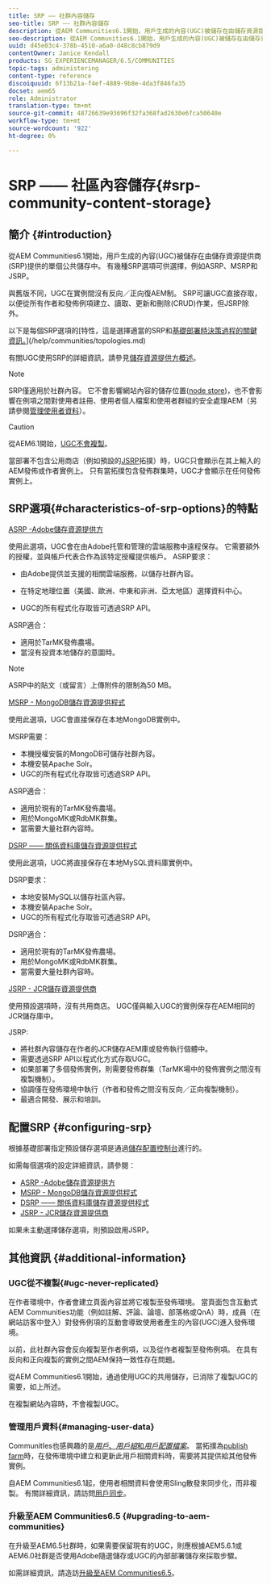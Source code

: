```yaml
---
title: SRP —— 社群內容儲存
seo-title: SRP —— 社群內容儲存
description: 從AEM Communities6.1開始，用戶生成的內容(UGC)被儲存在由儲存資源提供商(SRP)提供的單個公共儲存中
seo-description: 從AEM Communities6.1開始，用戶生成的內容(UGC)被儲存在由儲存資源提供商(SRP)提供的單個公共儲存中
uuid: d45e03c4-378b-4510-a6a0-d48c8cb879d9
contentOwner: Janice Kendall
products: SG_EXPERIENCEMANAGER/6.5/COMMUNITIES
topic-tags: administering
content-type: reference
discoiquuid: 6f13b21a-f4ef-4889-9b8e-4da3f846fa35
docset: aem65
role: Administrator
translation-type: tm+mt
source-git-commit: 48726639e93696f32fa368fad2630e6fca50640e
workflow-type: tm+mt
source-wordcount: '922'
ht-degree: 0%

---
```



# SRP —— 社區內容儲存{#srp-community-content-storage}

## 簡介 {#introduction}

從AEM Communities6.1開始，用戶生成的內容(UGC)被儲存在由儲存資源提供商(SRP)提供的單個公共儲存中。 有幾種SRP選項可供選擇，例如ASRP、MSRP和JSRP。

與舊版不同，UGC在實例間沒有反向／正向復AEM制。 SRP可讓UGC直接存取，以便從所有作者和發佈例項建立、讀取、更新和刪除(CRUD)作業，但JSRP除外。

以下是每個SRP選項的[特性，這是選擇適當的SRP和[基礎部署時決策過程的關鍵資訊。](#characteristics-of-srp-options)](/help/communities/topologies.md)

有關UGC使用SRP的詳細資訊，請參見[儲存資源提供方概述](/help/communities/srp.md)。

>[!NOTE]
>
>SRP僅適用於社群內容。 它不會影響網站內容的儲存位置([node store](/help/sites-deploying/data-store-config.md))，也不會影響在例項之間對使用者註冊、使用者個人檔案和使用者群組的安全處理AEM（另請參閱[管理使用者資料](#managing-user-data)）。

>[!CAUTION]
>
>從AEM6.1開始，[UGC不會複製](#ugc-never-replicated)。
>
>當部署不包含公用商店（例如預設的[JSRP](/help/communities/topologies.md#jsrp)拓撲）時，UGC只會顯示在其上輸入的AEM發佈或作者實例上。 只有當拓撲包含發佈群集時，UGC才會顯示在任何發佈實例上。

## SRP選項{#characteristics-of-srp-options}的特點

[ASRP -Adobe儲存資源提供方](/help/communities/asrp.md)

使用此選項，UGC會在由Adobe托管和管理的雲端服務中遠程保存。 它需要額外的授權，並與帳戶代表合作為該特定授權提供帳戶。 ASRP要求：

* 由Adobe提供並支援的相關雲端服務，以儲存社群內容。
* 在特定地理位置（美國、歐洲、中東和非洲、亞太地區）選擇資料中心。

* UGC的所有程式化存取皆可透過SRP API。

ASRP適合：

* 適用於TarMK發佈農場。
* 當沒有投資本地儲存的意圖時。

>[!NOTE]
>
>ASRP中的貼文（或留言）上傳附件的限制為50 MB。

[MSRP - MongoDB儲存資源提供程式](/help/communities/msrp.md)

使用此選項，UGC會直接保存在本地MongoDB實例中。

MSRP需要：

* 本機授權安裝的MongoDB可儲存社群內容。
* 本機安裝Apache Solr。
* UGC的所有程式化存取皆可透過SRP API。

ASRP適合：

* 適用於現有的TarMK發佈農場。
* 用於MongoMK或RdbMK群集。
* 當需要大量社群內容時。

[DSRP —— 關係資料庫儲存資源提供程式](/help/communities/dsrp.md)

使用此選項，UGC將直接保存在本地MySQL資料庫實例中。

DSRP要求：

* 本地安裝MySQL以儲存社區內容。
* 本機安裝Apache Solr。
* UGC的所有程式化存取皆可透過SRP API。

DSRP適合：

* 適用於現有的TarMK發佈農場。
* 用於MongoMK或RdbMK群集。
* 當需要大量社群內容時。

[JSRP - JCR儲存資源提供商](/help/communities/jsrp.md)

使用預設選項時，沒有共用商店。 UGC僅與輸入UGC的實例保存在AEM相同的JCR儲存庫中。

JSRP:

* 將社群內容儲存在作者的JCR儲存AEM庫或發佈執行個體中。
* 需要透過SRP API以程式化方式存取UGC。
* 如果部署了多個發佈實例，則需要發佈群集（TarMK場中的發佈實例之間沒有複製機制）。
* 協調僅在發佈環境中執行（作者和發佈之間沒有反向／正向複製機制）。
* 最適合開發、展示和培訓。

## 配置SRP {#configuring-srp}

根據基礎部署指定預設儲存選項是通過[儲存配置控制台](/help/communities/srp-config.md)進行的。

如需每個選項的設定詳細資訊，請參閱：

* [ASRP -Adobe儲存資源提供方](/help/communities/asrp.md)
* [MSRP - MongoDB儲存資源提供程式](/help/communities/msrp.md)
* [DSRP —— 關係資料庫儲存資源提供程式](/help/communities/dsrp.md)
* [JSRP - JCR儲存資源提供商](/help/communities/jsrp.md)

如果未主動選擇儲存選項，則預設啟用JSRP。

## 其他資訊 {#additional-information}

### UGC從不複製{#ugc-never-replicated}

在作者環境中，作者會建立頁面內容並將它複製至發佈環境。 當頁面包含互動式AEM Communities功能（例如註解、評論、論壇、部落格或QnA）時，成員（在網站訪客中登入）對發佈例項的互動會導致使用者產生的內容(UGC)進入發佈環境。

以前，此社群內容會反向複製至作者例項，以及從作者複製至發佈例項。 在具有反向和正向複製的實例之間AEM保持一致性存在問題。

從AEM Communities6.1開始，通過使用UGC的共用儲存，已消除了複製UGC的需要，如上所述。

在複製網站內容時，不會複製UGC。

### 管理用戶資料{#managing-user-data}

CommunitIes也感興趣的是&#x200B;[*用戶*、*用戶組*&#x200B;和&#x200B;*用戶配置檔案*](/help/communities/users.md)。 當拓撲為[publish farm](/help/sites-deploying/recommended-deploys.md#tarmk-farm)時，在發佈環境中建立和更新此用戶相關資料時，需要將其提供給其他發佈實例。

自AEM Communities6.1起，使用者相關資料會使用Sling散發來同步化，而非複製。 有關詳細資訊，請訪問[用戶同步](/help/communities/sync.md)。

### 升級至AEM Communities6.5 {#upgrading-to-aem-communities}

在升級至AEM6.5社群時，如果需要保留現有的UGC，則應根據AEM5.6.1或AEM6.0社群是否使用Adobe隨選儲存或UGC的內部部署儲存來採取步驟。

如需詳細資訊，請造訪[升級至AEM Communities6.5](/help/communities/upgrade.md)。
